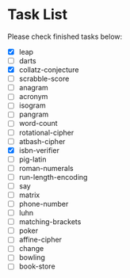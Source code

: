 # Task List
Please check finished tasks below:

- [x] leap
- [ ] darts
- [x] collatz-conjecture
- [ ] scrabble-score
- [ ] anagram
- [ ] acronym
- [ ] isogram
- [ ] pangram
- [ ] word-count
- [ ] rotational-cipher
- [ ] atbash-cipher
- [x] isbn-verifier
- [ ] pig-latin
- [ ] roman-numerals
- [ ] run-length-encoding
- [ ] say
- [ ] matrix
- [ ] phone-number
- [ ] luhn
- [ ] matching-brackets
- [ ] poker
- [ ] affine-cipher
- [ ] change
- [ ] bowling
- [ ] book-store

